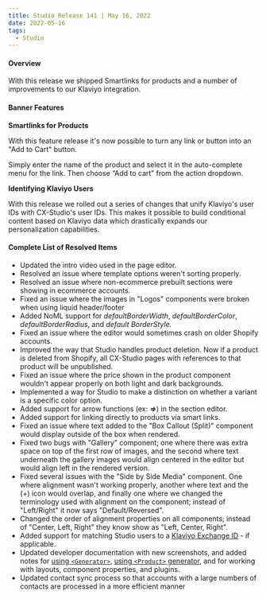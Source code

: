 ```yaml
---
title: Studio Release 141 | May 16, 2022
date: 2022-05-16
tags:
  - Studio
---
```


#### Overview

With this release we shipped Smartlinks for products and a number of improvements to our Klaviyo integration.

#### Banner Features

**Smartlinks for Products**

With this feature release it's now possible to turn any link or button into an "Add to Cart" button.

Simply enter the name of the product and select it in the auto-complete menu for the link. Then choose “Add to cart”
from the action dropdown.

**Identifying Klaviyo Users**

With this release we rolled out a series of changes that unify Klaviyo's user IDs with CX-Studio's user IDs. This makes
it
possible to build conditional content based on Klaviyo data which drastically expands our personalization capabilities.

#### Complete List of Resolved Items

* Updated the intro video used in the page editor.
* Resolved an issue where template options weren't sorting properly.
* Resolved an issue where non-ecommerce prebuilt sections were showing in ecommerce accounts.
* Fixed an issue where the images in "Logos" components were broken when using liquid header/footer
* Added NoML support for *defaultBorderWidth*, *defaultBorderColor*, *defaultBorderRadius*, and *default BorderStyle.*
* Fixed an issue where the editor would sometimes crash on older Shopify accounts.
* Improved the way that Studio handles product deletion. Now if a product is deleted from Shopify, all CX-Studio
  pages
  with references to that product will be unpublished.
* Fixed an issue where the price shown in the product component wouldn't appear properly on both light and dark
  backgrounds.
* Implemented a way for Studio to make a distinction on whether a variant is a specific color option.
* Added support for arrow functions (ex: ***=>***) in the section editor.
* Added support for linking directly to products via smart links.
* Fixed an issue where text added to the "Box Callout (Split)" component would display outside of the box when rendered.
* Fixed two bugs with "Gallery" component; one where there was extra space on top of the first row of images, and the
  second where text underneath the gallery images would align centered in the editor but would align left in the
  rendered version.
* Fixed several issues with the "Side by Side Media" component. One where alignment wasn't working properly, another
  where text and the (+) icon would overlap, and finally one where we changed the terminology used with alignment on the
  component; instead of "Left/Right" it now says "Default/Reversed".
* Changed the order of alignment properties on all components; instead of "Center, Left, Right" they know show as "Left,
  Center, Right".
* Added support for matching Studio users to
  a [Klaviyo Exchange ID](https://developers.klaviyo.com/en/reference/exchange) - if applicable.
* Updated developer documentation with new screenshots, and added notes
  for [using ```<Generator>```](https://developer.CX-Studio.com/docs/generators/collection), [using ```<Product>``` generator](https://developer.CX-Studio.com/docs/generators/product),
  and for working with layouts, component properties, and plugins.
* Updated contact sync process so that accounts with a large numbers of contacts are processed in a more efficient
  manner
